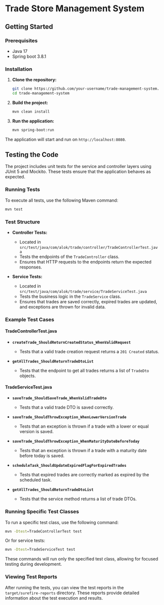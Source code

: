 # Trade Store Management System

## Getting Started

### Prerequisites

- Java 17
- Spring boot 3.8.1

### Installation

1. **Clone the repository:**
   ```bash
   git clone https://github.com/your-username/trade-management-system.git
   cd trade-management-system
   ```

2. **Build the project:**
   ```bash
   mvn clean install
   ```

3. **Run the application:**
   ```bash
   mvn spring-boot:run
   ```

The application will start and run on `http://localhost:8080`.

## Testing the Code

The project includes unit tests for the service and controller layers using JUnit 5 and Mockito. These tests ensure that the application behaves as expected.

### Running Tests

To execute all tests, use the following Maven command:

```bash
mvn test
```

### Test Structure

- **Controller Tests:**
  - Located in `src/test/java/com/alok/trade/controller/TradeControllerTest.java`
  - Tests the endpoints of the `TradeController` class.
  - Ensures that HTTP requests to the endpoints return the expected responses.

- **Service Tests:**
  - Located in `src/test/java/com/alok/trade/service/TradeServiceTest.java`
  - Tests the business logic in the `TradeService` class.
  - Ensures that trades are saved correctly, expired trades are updated, and exceptions are thrown for invalid data.

### Example Test Cases

#### TradeControllerTest.java

- **`createTrade_ShouldReturnCreatedStatus_WhenValidRequest`**
  - Tests that a valid trade creation request returns a `201 Created` status.

- **`getAllTrades_ShouldReturnTradeDtoList`**
  - Tests that the endpoint to get all trades returns a list of `TradeDto` objects.

#### TradeServiceTest.java

- **`saveTrade_ShouldSaveTrade_WhenValidTradeDto`**
  - Tests that a valid trade DTO is saved correctly.

- **`saveTrade_ShouldThrowException_WhenLowerVersionTrade`**
  - Tests that an exception is thrown if a trade with a lower or equal version is saved.

- **`saveTrade_ShouldThrowException_WhenMaturityDateBeforeToday`**
  - Tests that an exception is thrown if a trade with a maturity date before today is saved.

- **`scheduleTask_ShouldUpdateExpiredFlagForExpiredTrades`**
  - Tests that expired trades are correctly marked as expired by the scheduled task.

- **`getAllTrades_ShouldReturnTradeDtoList`**
  - Tests that the service method returns a list of trade DTOs.

### Running Specific Test Classes

To run a specific test class, use the following command:

```bash
mvn -Dtest=TradeControllerTest test
```

Or for service tests:

```bash
mvn -Dtest=TradeServiceTest test
```

These commands will run only the specified test class, allowing for focused testing during development.

### Viewing Test Reports

After running the tests, you can view the test reports in the `target/surefire-reports` directory. These reports provide detailed information about the test execution and results.
